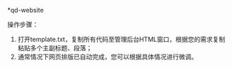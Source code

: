 *qd-website

操作步骤：
1. 打开template.txt，复制所有代码至管理后台HTML窗口，根据您的需求复制粘贴多个主副标题、段落；
2. 通常情况下网页排版已自动完成，您可以根据具体情况进行微调。
